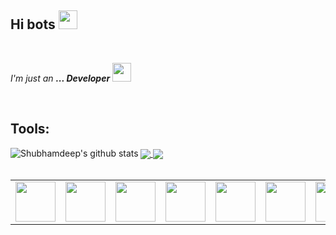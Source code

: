 ## Hi bots <img src=https://github.com/TheDudeThatCode/TheDudeThatCode/blob/master/Assets/powerup.gif width="30">

<br>

<p>
  <em>
    I'm just an <b>... Developer</b> <img src="https://github.com/TheDudeThatCode/TheDudeThatCode/blob/master/Assets/Developer.gif" width="30px">
  </em>  
</p>

<br>

## Tools:

<a href="https://github.com/wogoo">
  <img align="center" src="https://github-readme-stats.vercel.app/api/top-langs/?username=wogoo&theme=dark&hide_langs_below=1" />
</a>

<a href="https://github.com/wogoo">
 <img align="left" src="https://github-readme-stats.vercel.app/api?username=wogoo&show_icons=true&theme=dark&line_height=27" alt="Shubhamdeep's github stats"/>
</a>


<a href="https://github.com/wogoo/KotProjs21">
  <img align="center" src="https://github-readme-stats.vercel.app/api/pin/?username=wogoo&repo=KotProjs21&theme=dark" />
</a>
<br>
<table>
  <tbody>
    <tr valign="top">
      <td width="20px" align="center">        
        <img height="64px" src="https://cdn.svgporn.com/logos/html-5.svg">
      </td>
      <td width="15%" align="center">        
        <img height="64px" src="https://cdn.svgporn.com/logos/css-3.svg">
      </td>
      <td width="15%" align="center">        
        <img height="64px" src="https://cdn.svgporn.com/logos/javascript.svg">
      </td>
      <td width="15%" align="center">        
        <img height="64px" src="https://cdn.svgporn.com/logos/git-icon.svg">
      </td>
       <td width="15%" align="center">        
        <img height="64px" src="https://cdn.svgporn.com/logos/kotlin.svg">
      </td>
      <td width="15%" align="center">        
        <img height="64px" src="https://cdn.svgporn.com/logos/java.svg">
      </td>  
       <td width="15%" align="center">        
        <img height="64px" src="https://cdn.svgporn.com/logos/spring-icon.svg">
      </td> 
    </tr>

<!-- <a href="https://github.com/TheDudeThatCode/Fun-with-DS-and-Algo">
 <img align="center" src="https://github-readme-stats.vercel.app/api/pin/?username=TheDudeThatCode&repo=Fun-with-DS-and-Algo&theme=dark" />
</a> -->

<br>

